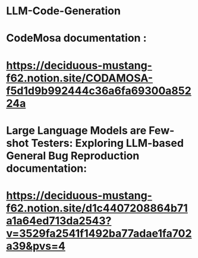 # LLM-Code-Generation
# CodeMosa documentation :
# https://deciduous-mustang-f62.notion.site/CODAMOSA-f5d1d9b992444c36a6fa69300a85224a
# Large Language Models are Few-shot Testers: Exploring LLM-based General Bug Reproduction documentation:
# https://deciduous-mustang-f62.notion.site/d1c4407208864b71a1a64ed713da2543?v=3529fa2541f1492ba77adae1fa702a39&pvs=4
